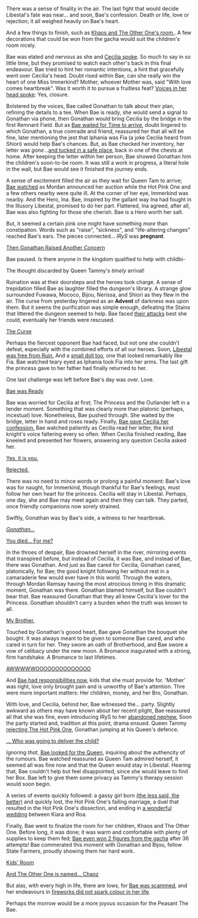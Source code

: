 There was a sense of finality in the air. The last fight that would decide Libestal's fate was near... and soon, Bae's confession. Death or life, love or rejection; it all weighed heavily on Bae's heart. 

And a few things to finish, such as [Khaos and The Other One's room.](https://youtu.be/Br6dvhVJ_IE?t=489). A few decorations that could be won from the gacha would suit the children's room nicely.

Bae was elated and nervous as she and [Cecilia spoke](https://youtu.be/Br6dvhVJ_IE?t=323). So much to say in so little time, but they promised to watch each other's back in this final endeavour. Bae tried to hint her romantic intentions, a hint that gracefully went over Cecilia's head. Doubt rised within Bae, can she really win the heart of one Miss Immerkind? Mother, whoever Mother was, said "With love comes heartbreak". Was it worth it to pursue a fruitless feat? [Voices in her head spoke](https://youtu.be/Br6dvhVJ_IE?t=783): Yes, closure.

Bolstered by the voices, Bae called Gonathan to talk about their plan, refining the details to a tee. When Bae is ready, she would send a signal to Gonathan via phone, then Gonathan would bring Cecilia by the bridge in the first Remnant Field. But as [Bae waited for Time to arrive](https://youtu.be/Br6dvhVJ_IE?t=1962), doubt lingered to which Gonathan, a true comrade and friend, reassured her that all will be fine, later mentioning the jest that Iphania was Fia (a joke Cecilia heard from Shiori) would help Bae's chances. But, as Bae checked her inventory, her letter was *gone*...[and tucked in a safe place,](https://youtu.be/Br6dvhVJ_IE?t=2645) back in one of the chests at home. After keeping the letter within her person, Bae showed Gonathan him the children's soon-to-be room. It was still a work in progress, a literal hole in the wall, but Bae would see it finished the journey ends.

A sense of excitement filled the air as they wait for Queen Tam to arrive; [Bae watched](https://youtu.be/Br6dvhVJ_IE?t=2160) as Mordan announced her auction while the Hot Pink One and a few others nearby were quite ill. At the corner of her eye, Immerkind was nearby. And the Hero, Ina. Bae, inspired by the gallant way Ina had fought in the Illusory Libestal, promised to do her part. Flattered, Ina agreed, after all, Bae was also fighting for those she cherish. Bae *is* a Hero worth her salt.

But, it seemed a certain pink one might have something *more* than constipation. Words such as "raise", "sickness", and "life-altering changes" reached Bae's ears. The pieces connected... *IRyS* was **pregnant**.

[Then Gonathan Raised Another Concern](https://youtu.be/Br6dvhVJ_IE?t=2782)

Bae paused. *Is* there anyone in the kingdom qualified to help with childbi-

The thought discarded by Queen Tammy's *timely* arrival!

Ruination was at their doorsteps and the heroes took charge. A sense of trepidation filled Bae as laughter filled the dungeon's library. A strange glow surrounded Fuwawa, Mococo, Bijou, Nerissa, and Shiori as they flew in the air. The curse from yesterday lingered as an **Advent** of darkness was upon them. But it seems the purification was simple enough, defeating the Stains that littered the dungeon seemed to help. Bae faced [their attacks](https://youtu.be/Br6dvhVJ_IE?t=3445) best she could, eventually her friends were rescused.

[The Curse](#embed:https://youtu.be/Br6dvhVJ_IE?t=3693)

Perhaps the fiercest opponent Bae had faced, but not one she couldn't defeat, especially with the combined efforts of all our heroes. Soon, [Libestal was free from Ruin.](https://youtu.be/Br6dvhVJ_IE?t=4009) And a [small doll too](https://youtu.be/Br6dvhVJ_IE?t=4051), one that looked remarkably like Fia. Bae watched teary eyed as Iphania took Fia into her arms. The last gift the princess gave to her father had finally returned to her.

One last challenge was left before Bae's day was over. Love.

[Bae was Ready](#embed:https://youtu.be/Br6dvhVJ_IE?t=4438)

Bae was worried for Cecilia at first; The Princess and the Outlander left in a tender moment. Something that was clearly more than platonic (perhaps, incestual) love. Nonetheless, Bae pushed through. She waited by the bridge, letter in hand and roses ready. Finally, [Bae gave Cecilia her confession.](https://youtu.be/Br6dvhVJ_IE?t=4542) Bae watched patiently as Cecilia read her letter, the kind knight's voice faltering every so often. When Cecilia finished reading, Bae kneeled and presented her flowers, answering any question Cecilia asked her.

[Yes, it is you.](https://youtu.be/Br6dvhVJ_IE?t=4740)

[Rejected.](https://youtu.be/Br6dvhVJ_IE?t=4764)  

There was no need to mince words or prolong a painful moment: Bae's love was for naught, for Immerkind, though thankful for Bae's feelings, must follow her own heart for the princess. Cecilia will stay in Libestal. Perhaps, one day, she and Bae may meet again and then they can talk. They parted, once friendly companions now sorely strained.

Swiftly, Gonathan was by Bae's side, a witness to her heartbreak.

[*Gonathan...*](https://youtu.be/Br6dvhVJ_IE?t=4887) 

[You died... For me?](https://youtu.be/Br6dvhVJ_IE?t=4911)

In the throes of despair, Bae drowned herself in the river, mirroring events that transpired before, but instead of Cecilia, it was Bae, and instead of Bae, there was Gonathan. And just as Bae cared for Cecilia, Gonathan cared, platonically, for Bae; the good knight following her without rest in a camaraderie few would ever have in this world. Through the waters, through Mordan Ramsay having the most atrocious timing in this dramatic moment, Gonathan was there. Gonathan blamed himself, but Bae couldn't bear that. Bae reassured Gonathan that they all knew Cecilia's lover for the Princess. Gonathan shouldn't carry a burden when the truth was known to all.

[My Brother.](https://youtu.be/Br6dvhVJ_IE?t=5214)

Touched by Gonathan's goood heart, Bae gave Gonathan the bouquet she bought. It was always meant to be given to someone Bae cared, and who cared in turn for her. They swore an oath of Brotherhood, and Bae swore a vow of celibacy under the new moon. A Bromance inagurated with a strong, firm handshake. A Bromance to last lifetimes.

[AWWWWWOOOOOOOOOOOOOO](https://youtu.be/Br6dvhVJ_IE?t=5329)

And [Bae had responsibilities now](https://youtu.be/Br6dvhVJ_IE?t=5144), kids that she must provide for. 'Mother' was right, love only brought pain and is unworthy of Bae's attention. Thre were more important matters: Her children, money, and her Bro, Gonathan.

With love, and Cecilia, behind her, Bae witnessed the... party. Slightly awkward as others may have known about her recent plight, Bae reassured all that she was fine, even introducing IRyS to her [abandoned nephew.](https://youtu.be/Br6dvhVJ_IE?t=5633) Soon the party started and, tradition at this point, drama ensued. Queen Tammy [rejecting The Hot Pink One](https://youtu.be/Br6dvhVJ_IE?t=5761), Gonathan jumping at his Queen's defence.

[... Who was going to deliver the child?](https://youtu.be/Br6dvhVJ_IE?t=5883)

Ignoring *that*, [Bae looked for the Queen](https://youtu.be/Br6dvhVJ_IE?t=5936), inquiring about the authencity of the rumours. Bae watched reassured as Queen Tam admired herself, it seemed all was fine now and that the Queen would stay in Libestal. Hearing that, Bae couldn't help but feel disappointed, since she would leave to find her Box. Bae left to give them some privacy as Tammy's therapy session would soon begin. 

A series of events quickly followed: a gassy girl born [(the less said, the better)](https://youtu.be/Br6dvhVJ_IE?t=6744) and quickly lost, the Hot Pink One's failing marriage, a duel that resulted in the Hot Pink One's dissection, and ending in [a wonderful wedding](https://youtu.be/Br6dvhVJ_IE?t=7715) between Kiara and Roa. 

Finally, Bae went to finalize the room for her children, Khaos and The Other One. Before long, it was done; it was warm and comfortable with plenty of supplies to keep them fed; [Bae even won 2 figures from the gacha](https://youtu.be/Br6dvhVJ_IE?t=8199) after 36 attempts! Bae commerated this moment with Gonathan and Bijou, fellow State Farmers, proudly showing them her hard work.

[Kids' Room](https://youtu.be/Br6dvhVJ_IE?t=9402)

[And The Other One is named... Chaoz](https://youtu.be/Br6dvhVJ_IE?t=9475)

But alas, with every high in life, there are lows, for [Bae was scammed](https://youtu.be/Br6dvhVJ_IE?t=10289), and her endeavours in [fireworks did not spark colour in her life](https://youtu.be/Br6dvhVJ_IE?t=11047).

Perhaps the morrow would be a more joyous occasion for the Peasant The Bae.
